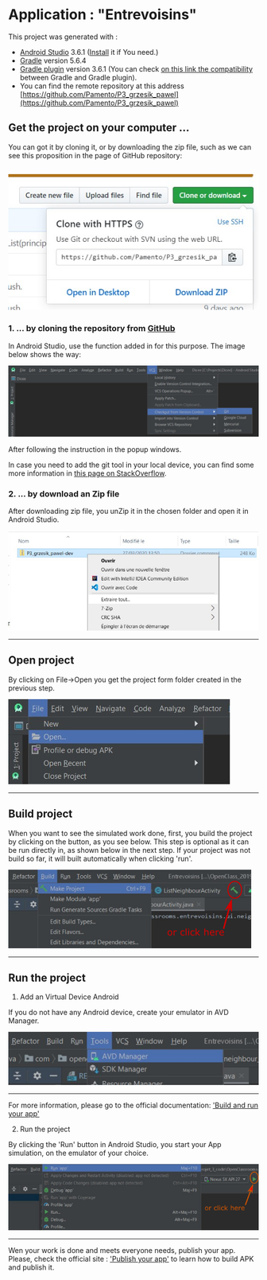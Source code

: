 # Application : "Entrevoisins"


This project was generated with :
* [Android Studio](https://developer.android.com/studio) 3.6.1 ([Install](https://developer.android.com/studio/install) it if You need.)
* [Gradle](https://gradle.org/) version 5.6.4
* [Gradle plugin]() version 3.6.1
(You can check [on this link the compatibility](https://developer.android.com/studio/releases/gradle-plugin.html#updating-gradle) between Gradle and Gradle plugin). 
* You can find the remote repository at this address [https://github.com/Pamento/P3_grzesik_pawel](https://github.com/Pamento/P3_grzesik_pawel)

## Get the project on your computer ...

You can got it by cloning it, or by downloading the zip file,
such as we can see this proposition in the page of GitHub repository:

![Fig.1](app/src/main/assets/clone_repo.jpg)
---
### 1. ... by cloning the repository from [**GitHub**](https://github.com/)

In Android Studio, use the function added in for this purpose.
The image below shows the way:

![Fig.2](app/src/main/assets/from_github.jpg)

After following the instruction in the popup windows.

In case you need to add the git tool in your local device,
you can find some more information in [this page on StackOverflow](https://stackoverflow.com/questions/37093723/how-to-add-an-android-studio-project-to-github/44788350).

### 2. ... by download an Zip file

After downloading zip file, you unZip it in the chosen folder and open it in Android Studio. 

![Fig.3](app/src/main/assets/by_zip.jpg)
___


## Open project

By clicking on File->Open you get the project form folder created in the previous step.

![Fig.4](app/src/main/assets/open_project.jpg)
___


## Build project

When you want to see the simulated work done,
first, you build the project by clicking on the button, as you see below.
This step is optional as it can be run directly in, as shown below in the next step.
If your project was not build so far, it will built automatically when clicking 'run'.

![Fig.7](app/src/main/assets/build_entrevoisins.png)
___


## Run the project

  1. Add an Virtual Device Android
    
If you do not have any Android device,
create your emulator in AVD Manager.

![Fig.5](app/src/main/assets/set_emulator.jpg)
___
For more information, please go to the official documentation: ['Build and run your app'](https://developer.android.com/studio/run)


  2. Run the project
    
By clicking the 'Run' button in Android Studio, you start your App simulation,
on the emulator of your choice.

![Fig.6](app/src/main/assets/run_entrevoisins.png)
___

Wen your work is done and meets everyone needs, publish your app.
Please, check the official site : ['Publish your app'](https://developer.android.com/studio/publish)
to learn how to build APK and publish it. 